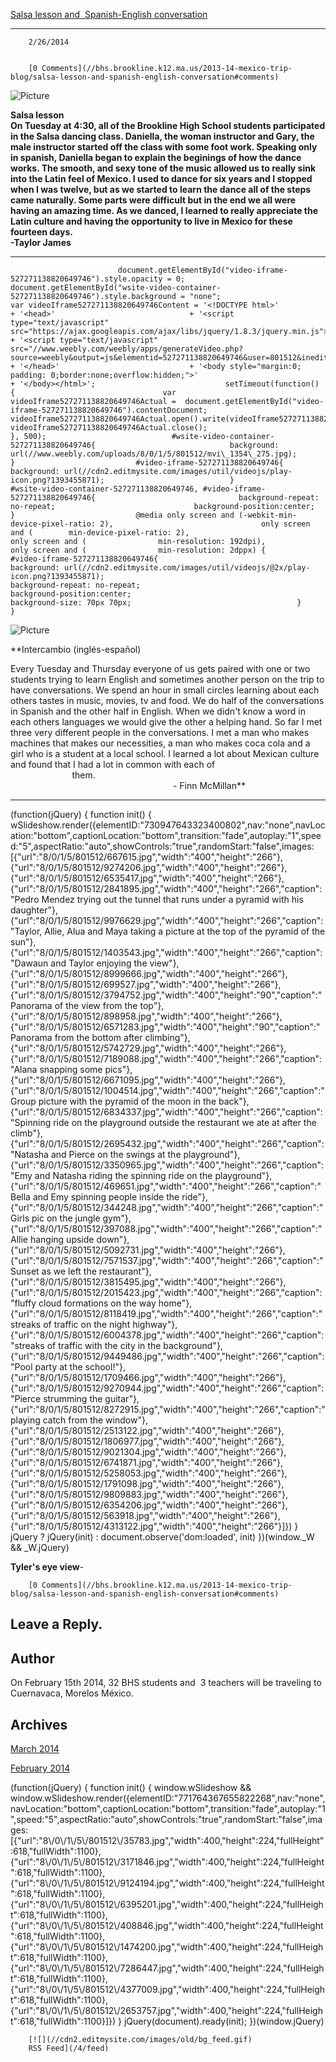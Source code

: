 [Salsa lesson and  Spanish-English conversation](//bhs.brookline.k12.ma.us/2013-14-mexico-trip-blog/salsa-lesson-and-spanish-english-conversation)

			
-------------------------------------------------------------------------------------------------------------------------------------------------------

		2/26/2014
	

		[0 Comments](//bhs.brookline.k12.ma.us/2013-14-mexico-trip-blog/salsa-lesson-and-spanish-english-conversation#comments)
	

![Picture](/uploads/8/0/1/5/801512/6231804.jpg) 

**Salsa lesson**    
**On Tuesday at 4:30, all of the Brookline High School students participated in the Salsa dancing class. Daniella, the woman instructor and Gary, the male instructor started off the class with some foot work. Speaking only in spanish, Daniella began to explain the beginings of how the dance works. The smooth, and sexy tone of the music allowed us to really sink into the Latin feel of Mexico. I used to dance for six years and I stopped when I was twelve, but as we started to learn the dance all of the steps came naturally. Some parts were difficult but in the end we all were having an amazing time. As we danced, I learned to really appreciate the Latin culture and having the opportunity to live in Mexico for these fourteen days.  
\-Taylor James**

* * *

 							document.getElementById("video-iframe-527271138820649746").style.opacity = 0; 							document.getElementById("wsite-video-container-527271138820649746").style.background = "none"; 							var videoIframe527271138820649746Content = '<!DOCTYPE html>' 							+ '<head>' 								+ '<script type="text/javascript" src="https://ajax.googleapis.com/ajax/libs/jquery/1.8.3/jquery.min.js">\\x3C/script>' 								+ '<script type="text/javascript" src="//www.weebly.com/weebly/apps/generateVideo.php?source=weebly&output=js&elementid=527271138820649746&user=801512&ineditor=0&align=left&margintop=10px&marginbottom=10px&downloadable=0&height=auto&video=8/0/1/5/801512/mvi\_1354\_275.mp4&image=8/0/1/5/801512/mvi\_1354\_275.jpg">\\x3C/script>' 							+ '</head>' 							+ '<body style="margin:0; padding: 0;border:none;overflow:hidden;">' 							+ '</body></html>'; 							setTimeout(function() { 								var videoIframe527271138820649746Actual =  document.getElementById("video-iframe-527271138820649746").contentDocument; 								videoIframe527271138820649746Actual.open().write(videoIframe527271138820649746Content); 								videoIframe527271138820649746Actual.close(); 							}, 500); 							#wsite-video-container-527271138820649746{ 								background: url(//www.weebly.com/uploads/8/0/1/5/801512/mvi\_1354\_275.jpg); 							}  							#video-iframe-527271138820649746{ 								background: url(//cdn2.editmysite.com/images/util/videojs/play-icon.png?1393455871); 							}  							#wsite-video-container-527271138820649746, #video-iframe-527271138820649746{ 								background-repeat: no-repeat; 								background-position:center; 							}  							@media only screen and (-webkit-min-device-pixel-ratio: 2), 								only screen and (        min-device-pixel-ratio: 2), 								only screen and (                min-resolution: 192dpi), 								only screen and (                min-resolution: 2dppx) { 									#video-iframe-527271138820649746{ 										background: url(//cdn2.editmysite.com/images/util/videojs/@2x/play-icon.png?1393455871); 										background-repeat: no-repeat; 										background-position:center; 										background-size: 70px 70px; 									} 							} 						

![Picture](/uploads/8/0/1/5/801512/4327104.jpg?1393523069) 

**Intercambio (inglés-español)  
  
Every Tuesday and Thursday everyone of us gets paired with one or two students trying to learn English and sometimes another person on the trip to have conversations. We spend an hour in small circles learning about each others tastes in music, movies, tv and food. We do half of the conversations in Spanish and the other half in English. When we didn't know a word in each others languages we would give the other a helping hand. So far I met three very different people in the conversations. I met a man who makes machines that makes our necessities, a man who makes coca cola and a girl who is a student at a local school. I learned a lot about Mexican culture and found that I had a lot in common with each of                                                                      them.   
                                                                  - Finn McMillan**

* * *

 (function(jQuery) { function init() { wSlideshow.render({elementID:"730947643323400802",nav:"none",navLocation:"bottom",captionLocation:"bottom",transition:"fade",autoplay:"1",speed:"5",aspectRatio:"auto",showControls:"true",randomStart:"false",images:\[{"url":"8/0/1/5/801512/667615.jpg","width":"400","height":"266"},{"url":"8/0/1/5/801512/9274206.jpg","width":"400","height":"266"},{"url":"8/0/1/5/801512/6535417.jpg","width":"400","height":"266"},{"url":"8/0/1/5/801512/2841895.jpg","width":"400","height":"266","caption":"Pedro Mendez trying out the tunnel that runs under a pyramid with his daughter"},{"url":"8/0/1/5/801512/9976629.jpg","width":"400","height":"266","caption":"Taylor, Allie, Alua and Maya taking a picture at the top of the pyramid of the sun"},{"url":"8/0/1/5/801512/1403543.jpg","width":"400","height":"266","caption":"Dawaun and Taylor enjoying the view"},{"url":"8/0/1/5/801512/8999666.jpg","width":"400","height":"266"},{"url":"8/0/1/5/801512/699527.jpg","width":"400","height":"266"},{"url":"8/0/1/5/801512/3794752.jpg","width":"400","height":"90","caption":"Panorama of the view from the top"},{"url":"8/0/1/5/801512/898958.jpg","width":"400","height":"266"},{"url":"8/0/1/5/801512/6571283.jpg","width":"400","height":"90","caption":"Panorama from the bottom after climbing"},{"url":"8/0/1/5/801512/5742729.jpg","width":"400","height":"266"},{"url":"8/0/1/5/801512/7189088.jpg","width":"400","height":"266","caption":"Alana snapping some pics"},{"url":"8/0/1/5/801512/6671095.jpg","width":"400","height":"266"},{"url":"8/0/1/5/801512/1004514.jpg","width":"400","height":"266","caption":"Group picture with the pyramid of the moon in the back"},{"url":"8/0/1/5/801512/6834337.jpg","width":"400","height":"266","caption":"Spinning ride on the playground outside the restaurant we ate at after the climb"},{"url":"8/0/1/5/801512/2695432.jpg","width":"400","height":"266","caption":"Natasha and Pierce on the swings at the playground"},{"url":"8/0/1/5/801512/3350965.jpg","width":"400","height":"266","caption":"Emy and Natasha riding the spinning ride on the playground"},{"url":"8/0/1/5/801512/469651.jpg","width":"400","height":"266","caption":"Bella and Emy spinning people inside the ride"},{"url":"8/0/1/5/801512/344248.jpg","width":"400","height":"266","caption":"Girls pic on the jungle gym"},{"url":"8/0/1/5/801512/397088.jpg","width":"400","height":"266","caption":"Allie hanging upside down"},{"url":"8/0/1/5/801512/5092731.jpg","width":"400","height":"266"},{"url":"8/0/1/5/801512/7571537.jpg","width":"400","height":"266","caption":"Sunset as we left the restaurant"},{"url":"8/0/1/5/801512/3815495.jpg","width":"400","height":"266"},{"url":"8/0/1/5/801512/2015423.jpg","width":"400","height":"266","caption":"fluffy cloud formations on the way home"},{"url":"8/0/1/5/801512/8118419.jpg","width":"400","height":"266","caption":"streaks of traffic on the night highway"},{"url":"8/0/1/5/801512/6004378.jpg","width":"400","height":"266","caption":"streaks of traffic with the city in the background"},{"url":"8/0/1/5/801512/9449486.jpg","width":"400","height":"266","caption":"Pool party at the school!"},{"url":"8/0/1/5/801512/1709466.jpg","width":"400","height":"266"},{"url":"8/0/1/5/801512/9270944.jpg","width":"400","height":"266","caption":"Pierce strumming the guitar"},{"url":"8/0/1/5/801512/8272915.jpg","width":"400","height":"266","caption":"playing catch from the window"},{"url":"8/0/1/5/801512/2513122.jpg","width":"400","height":"266"},{"url":"8/0/1/5/801512/1806977.jpg","width":"400","height":"266"},{"url":"8/0/1/5/801512/9021304.jpg","width":"400","height":"266"},{"url":"8/0/1/5/801512/6741871.jpg","width":"400","height":"266"},{"url":"8/0/1/5/801512/5258053.jpg","width":"400","height":"266"},{"url":"8/0/1/5/801512/1791098.jpg","width":"400","height":"266"},{"url":"8/0/1/5/801512/9809883.jpg","width":"400","height":"266"},{"url":"8/0/1/5/801512/6354206.jpg","width":"400","height":"266"},{"url":"8/0/1/5/801512/563918.jpg","width":"400","height":"266"},{"url":"8/0/1/5/801512/4313122.jpg","width":"400","height":"266"}\]}) } jQuery ? jQuery(init) : document.observe('dom:loaded', init) })(window.\_W && \_W.jQuery) 

**Tyler's eye view**\-  
  

		[0 Comments](//bhs.brookline.k12.ma.us/2013-14-mexico-trip-blog/salsa-lesson-and-spanish-english-conversation#comments)
	

  
  
  

Leave a Reply.
--------------

Author
------

On February 15th 2014, 32 BHS students and  3 teachers will be traveling to Cuernavaca, Morelos México.

Archives
--------

[March 2014](/2013-14-mexico-trip-blog/archives/03-2014)
		  
[February 2014](/2013-14-mexico-trip-blog/archives/02-2014)
		  

(function(jQuery) {
function init() { window.wSlideshow && window.wSlideshow.render({elementID:"771764367655822268",nav:"none",navLocation:"bottom",captionLocation:"bottom",transition:"fade",autoplay:"1",speed:"5",aspectRatio:"auto",showControls:"true",randomStart:"false",images:\[{"url":"8\\/0\\/1\\/5\\/801512\\/35783.jpg","width":400,"height":224,"fullHeight":618,"fullWidth":1100},{"url":"8\\/0\\/1\\/5\\/801512\\/3171846.jpg","width":400,"height":224,"fullHeight":618,"fullWidth":1100},{"url":"8\\/0\\/1\\/5\\/801512\\/9124194.jpg","width":400,"height":224,"fullHeight":618,"fullWidth":1100},{"url":"8\\/0\\/1\\/5\\/801512\\/6395201.jpg","width":400,"height":224,"fullHeight":618,"fullWidth":1100},{"url":"8\\/0\\/1\\/5\\/801512\\/408846.jpg","width":400,"height":224,"fullHeight":618,"fullWidth":1100},{"url":"8\\/0\\/1\\/5\\/801512\\/1474200.jpg","width":400,"height":224,"fullHeight":618,"fullWidth":1100},{"url":"8\\/0\\/1\\/5\\/801512\\/7286447.jpg","width":400,"height":224,"fullHeight":618,"fullWidth":1100},{"url":"8\\/0\\/1\\/5\\/801512\\/4377009.jpg","width":400,"height":224,"fullHeight":618,"fullWidth":1100},{"url":"8\\/0\\/1\\/5\\/801512\\/2653757.jpg","width":400,"height":224,"fullHeight":618,"fullWidth":1100}\]}) }
jQuery(document).ready(init);
})(window.jQuery)

	
		[![](//cdn2.editmysite.com/images/old/bg_feed.gif)
		RSS Feed](/4/feed)